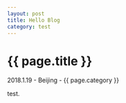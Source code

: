 ```yaml
---
layout: post
title: Hello Blog
category: test
---
```


{{ page.title }}
================

<p class="meta">2018.1.19 - Beijing - {{ page.category }}</p>

test.
